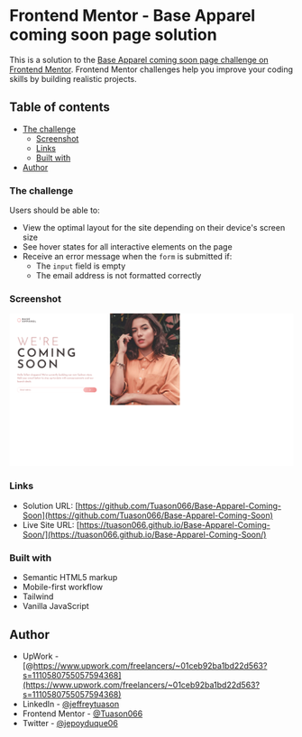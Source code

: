 # Frontend Mentor - Base Apparel coming soon page solution

This is a solution to the [Base Apparel coming soon page challenge on Frontend Mentor](https://www.frontendmentor.io/challenges/base-apparel-coming-soon-page-5d46b47f8db8a7063f9331a0). Frontend Mentor challenges help you improve your coding skills by building realistic projects. 

## Table of contents

- [The challenge](#the-challenge)
  - [Screenshot](#screenshot)
  - [Links](#links)
  - [Built with](#built-with)
- [Author](#author)

### The challenge

Users should be able to:

- View the optimal layout for the site depending on their device's screen size
- See hover states for all interactive elements on the page
- Receive an error message when the `form` is submitted if:
  - The `input` field is empty
  - The email address is not formatted correctly

### Screenshot

![](./Screenshot%202022-07-07%20at%2000-02-08%20Frontend%20Mentor%20Base%20Apparel%20coming%20soon%20page.png)

### Links

- Solution URL: [https://github.com/Tuason066/Base-Apparel-Coming-Soon](https://github.com/Tuason066/Base-Apparel-Coming-Soon)
- Live Site URL: [https://tuason066.github.io/Base-Apparel-Coming-Soon/](https://tuason066.github.io/Base-Apparel-Coming-Soon/)

### Built with

- Semantic HTML5 markup
- Mobile-first workflow
- Tailwind
- Vanilla JavaScript

## Author

- UpWork - [@https://www.upwork.com/freelancers/~01ceb92ba1bd22d563?s=1110580755057594368](https://www.upwork.com/freelancers/~01ceb92ba1bd22d563?s=1110580755057594368)
- LinkedIn - [@jeffreytuason](https://www.linkedin.com/in/jeffreytuason/)
- Frontend Mentor - [@Tuason066](https://www.frontendmentor.io/profile/tuason066)
- Twitter - [@jepoyduque06](https://www.twitter.com/jepoyduque06)